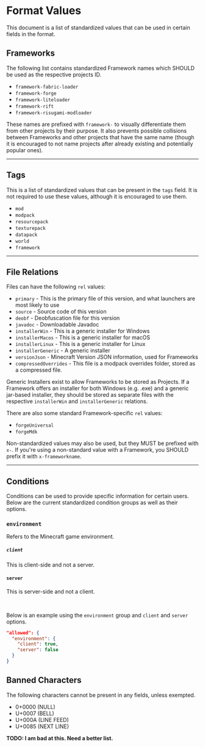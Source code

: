 # Format Values

This document is a list of standardized values that can be used in certain fields in the format.

## Frameworks

The following list contains standardized Framework names which SHOULD be used as the respective projects ID.

- `framework-fabric-loader`
- `framework-forge`
- `framework-liteloader`
- `framework-rift`
- `framework-risugami-modloader`

These names are prefixed with `framework-` to visually differentiate them from other projects by their purpose. It also prevents possible collisions between Frameworks and other projects that have the same name (though it is encouraged to not name projects after already existing and potentially popular ones).

---

## Tags

This is a list of standardized values that can be present in the `tags` field. It is not required to use these values, although it is encouraged to use them.

- `mod`
- `modpack`
- `resourcepack`
- `texturepack`
- `datapack`
- `world`
- `framework`

---

## File Relations

Files can have the following `rel` values:

- `primary` - This is the primary file of this version, and what launchers are most likely to use
- `source` - Source code of this version
- `deobf` - Deobfuscation file for this version
- `javadoc` - Downloadable Javadoc
- `installerWin` - This is a generic installer for Windows
- `installerMacos` - This is a generic installer for macOS
- `installerLinux` - This is a generic installer for Linux
- `installerGeneric` - A generic installer
- `versionJson` - Minecraft Version JSON information, used for Frameworks
- `compressedOverrides` - This file is a modpack overrides folder, stored as a compressed file.

Generic Installers exist to allow Frameworks to be stored as Projects. If a Framework offers an installer for both Windows (e.g. .exe) and a generic jar-based installer, they should be stored as separate files with the respective `installerWin` and `installerGeneric` relations.

There are also some standard Framework-specific `rel` values:

- `forgeUniversal`
- `forgeMdk`

Non-standardized values may also be used, but they MUST be prefixed with `x-`. If you're using a non-standard value with a Framework, you SHOULD prefix it with `x-frameworkname`.

---

## Conditions

Conditions can be used to provide specific information for certain users. Below are the current standardized condition groups as well as their options.

### `environment`

Refers to the Minecraft game environment.

##### `client`

This is client-side and not a server.

#### `server`

This is server-side and not a client.

<br>

Below is an example using the `environment` group and `client` and `server` options.

```json
"allowed": {
  "environment": {
    "client": true,
    "server": false
  }
}
```

## Banned Characters
The following characters cannot be present in any fields, unless exempted.
- 0+0000 (NULL)
- U+0007 (BELL)
- U+000A (LINE FEED)
- U+0085 (NEXT LINE)

**TODO: I am bad at this. Need a better list.**